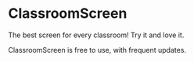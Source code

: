 # ClassroomScreen
The best screen for every classroom! Try it and love it.

ClassroomScreen is free to use, with frequent updates.
